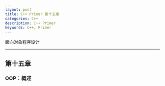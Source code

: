 ```yaml
---
layout: post
title: C++ Primer 第十五章
categories: C++
description: C++ Primer
keywords: C++, Primer
---
```


 面向对象程序设计

---

## 第十五章

### OOP：概述
